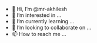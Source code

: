- 👋 Hi, I’m @mr-akhilesh
- 👀 I’m interested in ...
- 🌱 I’m currently learning ...
- 💞️ I’m looking to collaborate on ...
- 📫 How to reach me ...

<!---
mr-akhilesh/mr-akhilesh is a ✨ special ✨ repository because its `README.md` (this file) appears on your GitHub profile.
You can click the Preview link to take a look at your changes.
--->
